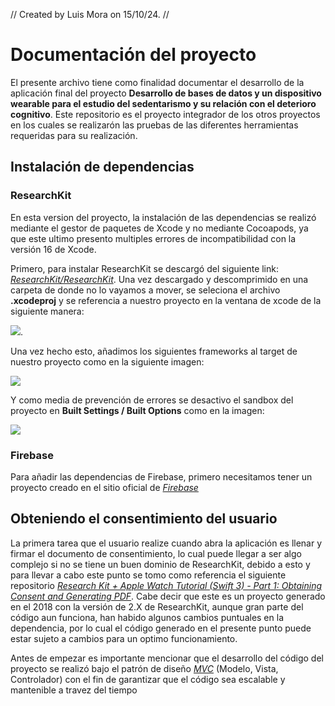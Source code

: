 //  Created by Luis Mora on 15/10/24.
//

# Documentación del proyecto
El presente archivo tiene como finalidad documentar el desarrollo de la aplicación final del proyecto **Desarrollo de bases de datos y un dispositivo wearable para el estudio del sedentarismo y su relación con el deterioro cognitivo**. Este repositorio es el proyecto integrador de los otros proyectos en los cuales se realizarón las pruebas de las diferentes herramientas requeridas para su realización.

## Instalación de dependencias

### ResearchKit
En esta version del proyecto, la instalación de las dependencias se realizó mediante el gestor de paquetes de Xcode y no mediante Cocoapods, ya que este ultimo presento multiples errores de incompatibilidad con la versión 16 de Xcode.

Primero, para instalar ResearchKit se descargó del siguiente link: *[ResearchKit/ResearchKit][1]*. Una vez descargado y descomprimido en una carpeta de donde no lo vayamos a mover, se seleciona el archivo **.xcodeproj** y se referencia a nuestro proyecto en la ventana de xcode de la siguiente manera:

<img src="./src/img/Captura de pantalla 2024-10-10 a la(s) 1.24.13 p.m..png">.

Una vez hecho esto, añadimos los siguientes frameworks al target de nuestro proyecto como en la siguiente imagen:

<img src="./src/img/Captura de pantalla 2024-10-15 a la(s) 1.43.09 p.m..png">

Y como media de prevención de errores se desactivo el sandbox del proyecto en **Built Settings / Built Options** como en la imagen:

<img src = "./src/img/Captura de pantalla 2024-10-15 a la(s) 1.43.27 p.m..png">

### Firebase
Para añadir las dependencias de Firebase, primero necesitamos tener un proyecto creado en el sitio oficial de *[Firebase][4]*

## Obteniendo el consentimiento del usuario
La primera tarea que el usuario realize cuando abra la aplicación es llenar y firmar el documento de consentimiento, lo cual puede llegar a ser algo complejo si no se tiene un buen dominio de ResearchKit, debido a esto y para llevar a cabo este punto se tomo como referencia el siguiente repositorio *[Research Kit + Apple Watch Tutorial (Swift 3) - Part 1: Obtaining Consent and Generating PDF][2]*. Cabe decir que este es un proyecto generado en el 2018 con la versión de 2.X de ResearchKit, aunque gran parte del código aun funciona, han habido algunos cambios puntuales en la dependencia, por lo cual el código generado en el presente punto puede estar sujeto a cambios para un optimo funcionamiento.

Antes de empezar es importante mencionar que el desarrollo del código del proyecto se realizó bajo el patrón de diseño *[MVC][3]* (Modelo, Vista, Controlador) con el fin de garantizar que el código sea escalable y mantenible a travez del tiempo


[1]: https://github.com/researchkit/researchkit
[2]: https://gist.github.com/sye8/5472c425439e134ecd4afeee0957e38b
[3]: https://developer.mozilla.org/es/docs/Glossary/MVC
[4]: https://firebase.google.com/?hl=es-419
